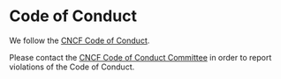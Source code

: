 <!--
# Copyright Aeraki Authors
#
# Licensed under the Apache License, Version 2.0 (the "License");
# you may not use this file except in compliance with the License.
# You may obtain a copy of the License at
#
#     http://www.apache.org/licenses/LICENSE-2.0
#
# Unless required by applicable law or agreed to in writing, software
# distributed under the License is distributed on an "AS IS" BASIS,
# WITHOUT WARRANTIES OR CONDITIONS OF ANY KIND, either express or implied.
# See the License for the specific language governing permissions and
# limitations under the License.
-->

# Code of Conduct

We follow the [CNCF Code of Conduct](https://github.com/cncf/foundation/blob/main/code-of-conduct.md).

Please contact the [CNCF Code of Conduct Committee](mailto:conduct@cncf.io)
in order to report violations of the Code of Conduct.
